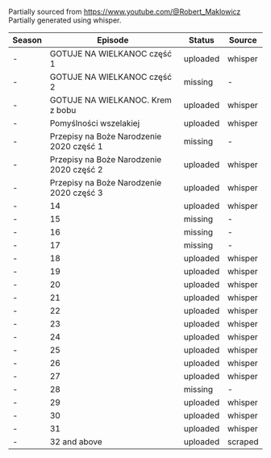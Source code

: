Partially sourced from https://www.youtube.com/@Robert_Maklowicz  
Partially generated using whisper.  

|Season|Episode|Status|Source|
|---|---|---|---|
|-|GOTUJE NA WIELKANOC część 1|uploaded|whisper|
|-|GOTUJE NA WIELKANOC część 2|missing|-|
|-|GOTUJE NA WIELKANOC. Krem z bobu|uploaded|whisper|
|-|Pomyślności wszelakiej|uploaded|whisper|
|-|Przepisy na Boże Narodzenie 2020 część 1|missing|-|
|-|Przepisy na Boże Narodzenie 2020 część 2|uploaded|whisper|
|-|Przepisy na Boże Narodzenie 2020 część 3|uploaded|whisper|
|-|14|uploaded|whisper|
|-|15|missing|-|
|-|16|missing|-|
|-|17|missing|-|
|-|18|uploaded|whisper|
|-|19|uploaded|whisper|
|-|20|uploaded|whisper|
|-|21|uploaded|whisper|
|-|22|uploaded|whisper|
|-|23|uploaded|whisper|
|-|24|uploaded|whisper|
|-|25|uploaded|whisper|
|-|26|uploaded|whisper|
|-|27|uploaded|whisper|
|-|28|missing|-|
|-|29|uploaded|whisper|
|-|30|uploaded|whisper|
|-|31|uploaded|whisper|
|-|32 and above|uploaded|scraped|

